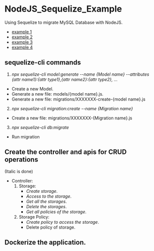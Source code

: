 # NodeJS_Sequelize_Example
Using Sequelize to migrate MySQL Database with NodeJS.
- [example 1](https://dev.to/adefam/create-update-add-and-delete-sequelize-migration-eoa)
- [example 2](https://dev.to/nedsoft/add-new-fields-to-existing-sequelize-migration-3527)
- [example 3](https://sequelize.org/docs/v6/other-topics/migrations/)
- [example 4](https://medium.com/@andrewoons/how-to-define-sequelize-associations-using-migrations-de4333bf75a7)

## sequelize-cli commands
1. _npx sequelize-cli model:generate --name {Model name} --attributes {attr name1}:{attr type1},{attr name2}:{attr type2}, ..._
- Create a new Model. 
- Generate a new file: models/{model name}.js.
- Generate a new file: migrations/XXXXXXX-create-{model name}.js

2. _npx sequelize-cli migration:create --name {Migration name}_
- Create a new file: migrations/XXXXXXX-{Migration name}.js

3. _npx sequelize-cli db:migrate_
- Run migration

## Create the controller and apis for CRUD operations
(Italic is done)
- Controller:
    1. Storage:
        + _Create storage_.
        + _Access to the storage_.
        + _Get all the storages_.
        + _Delete the storages_.
        + _Get all policies of the storage_.
    2. Storage Policy:
        + _Create policy to access the storage_.
        + Delete policy of storage.
## Dockerize the application.

